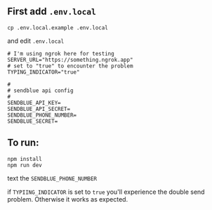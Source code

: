 ## First add `.env.local`

```
cp .env.local.example .env.local
```
and edit `.env.local`

```
# I'm using ngrok here for testing
SERVER_URL="https://something.ngrok.app"
# set to "true" to encounter the problem
TYPING_INDICATOR="true" 

#
# sendblue api config
#
SENDBLUE_API_KEY=
SENDBLUE_API_SECRET=
SENDBLUE_PHONE_NUMBER=
SENDBLUE_SECRET=
```

## To run:

```
npm install
npm run dev
```

text the `SENDBLUE_PHONE_NUMBER`

if `TYPIING_INDICATOR` is set to `true` you'll experience the double send problem. Otherwise it works as expected. 
